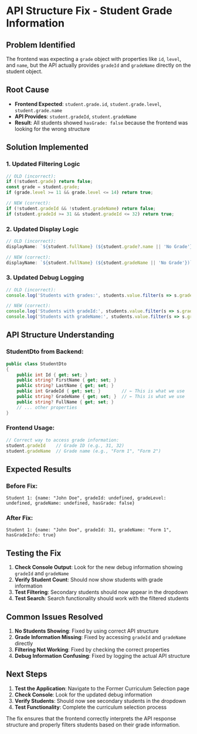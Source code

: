 # API Structure Fix - Student Grade Information

## Problem Identified
The frontend was expecting a `grade` object with properties like `id`, `level`, and `name`, but the API actually provides `gradeId` and `gradeName` directly on the student object.

## Root Cause
- **Frontend Expected**: `student.grade.id`, `student.grade.level`, `student.grade.name`
- **API Provides**: `student.gradeId`, `student.gradeName`
- **Result**: All students showed `hasGrade: false` because the frontend was looking for the wrong structure

## Solution Implemented

### 1. **Updated Filtering Logic**
```javascript
// OLD (incorrect):
if (!student.grade) return false;
const grade = student.grade;
if (grade.level >= 11 && grade.level <= 14) return true;

// NEW (correct):
if (!student.gradeId && !student.gradeName) return false;
if (student.gradeId >= 31 && student.gradeId <= 32) return true;
```

### 2. **Updated Display Logic**
```javascript
// OLD (incorrect):
displayName: `${student.fullName} (${student.grade?.name || 'No Grade'})`

// NEW (correct):
displayName: `${student.fullName} (${student.gradeName || 'No Grade'})`
```

### 3. **Updated Debug Logging**
```javascript
// OLD (incorrect):
console.log('Students with grades:', students.value.filter(s => s.grade).length);

// NEW (correct):
console.log('Students with gradeId:', students.value.filter(s => s.gradeId).length);
console.log('Students with gradeName:', students.value.filter(s => s.gradeName).length);
```

## API Structure Understanding

### StudentDto from Backend:
```csharp
public class StudentDto
{
    public int Id { get; set; }
    public string? FirstName { get; set; }
    public string? LastName { get; set; }
    public int GradeId { get; set; }        // ← This is what we use
    public string? GradeName { get; set; }  // ← This is what we use
    public string? FullName { get; set; }
    // ... other properties
}
```

### Frontend Usage:
```javascript
// Correct way to access grade information:
student.gradeId    // Grade ID (e.g., 31, 32)
student.gradeName  // Grade name (e.g., "Form 1", "Form 2")
```

## Expected Results

### Before Fix:
```
Student 1: {name: "John Doe", gradeId: undefined, gradeLevel: undefined, gradeName: undefined, hasGrade: false}
```

### After Fix:
```
Student 1: {name: "John Doe", gradeId: 31, gradeName: "Form 1", hasGradeInfo: true}
```

## Testing the Fix

1. **Check Console Output**: Look for the new debug information showing `gradeId` and `gradeName`
2. **Verify Student Count**: Should now show students with grade information
3. **Test Filtering**: Secondary students should now appear in the dropdown
4. **Test Search**: Search functionality should work with the filtered students

## Common Issues Resolved

1. **No Students Showing**: Fixed by using correct API structure
2. **Grade Information Missing**: Fixed by accessing `gradeId` and `gradeName` directly
3. **Filtering Not Working**: Fixed by checking the correct properties
4. **Debug Information Confusing**: Fixed by logging the actual API structure

## Next Steps

1. **Test the Application**: Navigate to the Former Curriculum Selection page
2. **Check Console**: Look for the updated debug information
3. **Verify Students**: Should now see secondary students in the dropdown
4. **Test Functionality**: Complete the curriculum selection process

The fix ensures that the frontend correctly interprets the API response structure and properly filters students based on their grade information.
